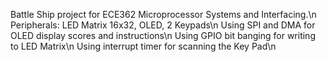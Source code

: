 Battle Ship project for ECE362 Microprocessor Systems and Interfacing.\n
Peripherals: LED Matrix 16x32, OLED, 2 Keypads\n
Using SPI and DMA for OLED display scores and instructions\n
Using GPIO bit banging for writing to LED Matrix\n
Using interrupt timer for scanning the Key Pad\n
